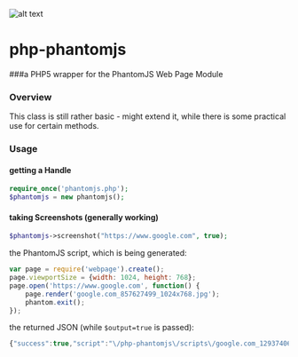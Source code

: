 ![alt text](http://www.codefx.biz/favicon.ico "php-phantomjs")
# php-phantomjs
###a PHP5 wrapper for the PhantomJS Web Page Module

### Overview
This class is still rather basic - might extend it, while there is some practical use for certain methods.

### Usage

#### getting a Handle
```php
require_once('phantomjs.php');
$phantomjs = new phantomjs();
```

#### taking Screenshots (generally working)
```php
$phantomjs->screenshot("https://www.google.com", true);
```

the PhantomJS script, which is being generated:
```javascript
var page = require('webpage').create();
page.viewportSize = {width: 1024, height: 768};
page.open('https://www.google.com', function() {
	page.render('google.com_857627499_1024x768.jpg');
	phantom.exit();
});
```
the returned JSON (while `$output=true` is passed):
```javascript
{"success":true,"script":"\/php-phantomjs\/scripts\/google.com_1293740674.js"}

```